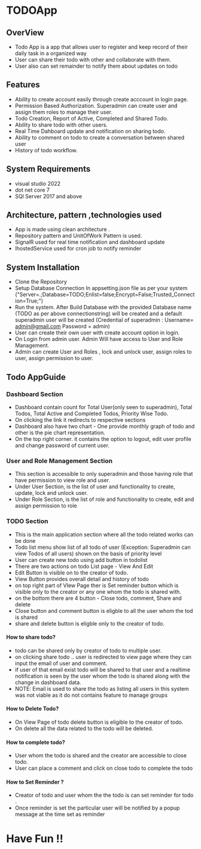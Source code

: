 # TODOApp
## OverView
- Todo App is a app that allows user to register and keep record of their daily task in a organized way
- User can share their todo with other and collaborate with them.
- User also can set remainder to notify them about updates on todo

## Features
- Ability to create account easily through create acccount in login page.
- Permission Based Authorization. Superadmin can create user and assign them roles to manage their user.
- Todo Creation, Report of Active, Completed and Shared Todo.
- Ability to share todo with other users.
- Real Time Dahboard update and notification on sharing todo.
- Ability to comment on todo to create a conversation between shared user
- History of todo workflow.

## System Requirements
- visual studio 2022
- dot net core 7
- SQl Server 2017 and above

## Architecture, pattern ,technologies used
- App is made using clean architecture .
- Repository pattern and UnitOfWork Pattern is used.
- SignalR used for real time notification and dashboard update
- IhostedService used for cron job to notify reminder
## System Installation
- Clone the Repository 
- Setup Database Connection In appsetting.json file as per your system ("Server=.;Database=TODO;Enlist=false;Encrypt=False;Trusted_Connection=True;")
- Run the system. After Build Database with the provided Database name (TODO as per above connectionstring) will be created and a default superadmin user will be created (Credential of superadmin :   Username= admin@gmail.com  Password = admin)
-  User can create their own user with create account option in login.
-  On Login from admin user. Admin Will have access to User and Role Management.
-  Admin can create User and Roles , lock and unlock user, assign roles to user, assign permission to user.

  ## Todo AppGuide
   ### Dashboard Section
   - Dashboard contain count for Total User(only seen to superadmin), Total Todos, Total Active and Completed Todos, Priority Wise Todo.
   - On clicking the link it redirects to respective sections
   - Dashboard also have two chart - One provide monthly graph of todo and other is the pie chart representation.
   - On the top right corner. it contains the option to logout, edit user profile and change password of current user.

  ### User and Role Management Section
  - This section is accessible to only superadmin and those having role that have permission to view role and user.
  - Under User Section, is the list of user and functionality to create, update, lock and unlock user.
  - Under Role Section, is the list of role and functionality to create, edit and assign permission to role

  ### TODO Section
  - This is the main application section where all the todo related works can be done
  - Todo list menu show list of all todo of user (Exception: Superadmin can view Todos of all users) shown on the basis of priority level
  - User can create new todo using add button in todolist
  - There are two actions on todo List page - View And Edit
  - Edit Button is visible on to the creator of todo.
  - View Button provides overall detail and history of todo
  - on top right part of VIew Page ther is Set reminder button which is visible only to the creator or any one whom the todo is shared with.
  - on the bottom there are 4 button - Close todo, comment, Share and delete
  - Close button and comment button is eligble to all the user whom the tod is shared
  - share and delete button is eligble only to the creator of todo.
   #### How to share todo?
   - todo can be shared only by creator of todo to multiple user.
   - on clicking share todo .. user is redirected to view page where they can input the email of user and comment.
   - if user of that email exist todo will be shared to that user and a realtime notification is seen by the user whom the todo is shared along with the change in dashboard data.
   - NOTE: Email is used to share the todo as listing all users in this system was not viable as it do not contains feature to manage groups
   #### How to Delete Todo?
   - On View Page of todo delete button is eligible to the creator of todo.
   - On delete all the data related to the todo will be deleted.

  #### How to complete todo?
  - User whom the todo is shared and the creator are accessible to close todo.
  - User can place a comment and click on close todo to complete the todo

  #### How to Set Reminder ?
  - Creator of todo and user whom the the todo is can set reminder for todo .
  - Once reminder is set the particular user will be notified by a popup message at the time set as reminder



# Have Fun !!
  
    
  

